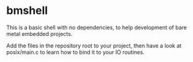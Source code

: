 bmshell
=======

This is a basic shell with no dependencies, to help development of bare metal embedded projects.

Add the files in the repository root to your project, then have a look at posix/main.c to learn how to bind it to your IO routines.
